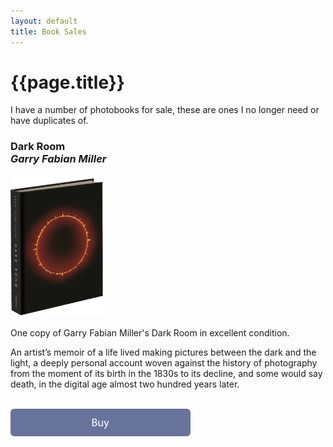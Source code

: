 ```yaml
---
layout: default
title: Book Sales
---
```


# {{page.title}}

I have a number of photobooks for sale, these are ones I no longer need or have duplicates of.

<div class="book-sales">

<h3>Dark Room<br/>
<em>Garry Fabian Miller</em></h3>

<div>
 <img src="dark-room.webp" width="30%" height="30%" alt="Dark Room by Garry Fabian Miller" />
</div>
<div>

One copy of Garry Fabian Miller's Dark Room in excellent condition. 

An artist’s memoir of a life lived making pictures between the dark and the light, a deeply personal account woven against the history of photography from the moment of its birth in the 1830s to its decline, and some would say death, in the digital age almost two hundred years later.

<br />

<a href="https://buy.stripe.com/3cs6p2gVa4YPe0UaF4" class="buybutton">
	<img src="../assets/buy.svg" width="288px" height="44px" alt="Reeds" title="Reeds" /><br/><br/>
</a>
<div>
